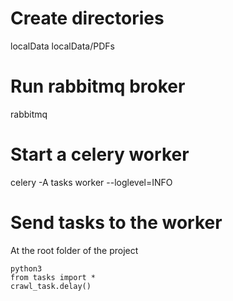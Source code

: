 # Create directories
localData
localData/PDFs

# Run rabbitmq broker
rabbitmq

# Start a celery worker
celery -A tasks worker --loglevel=INFO

# Send tasks to the worker
At the root folder of the project
```
python3
from tasks import *
crawl_task.delay()
```